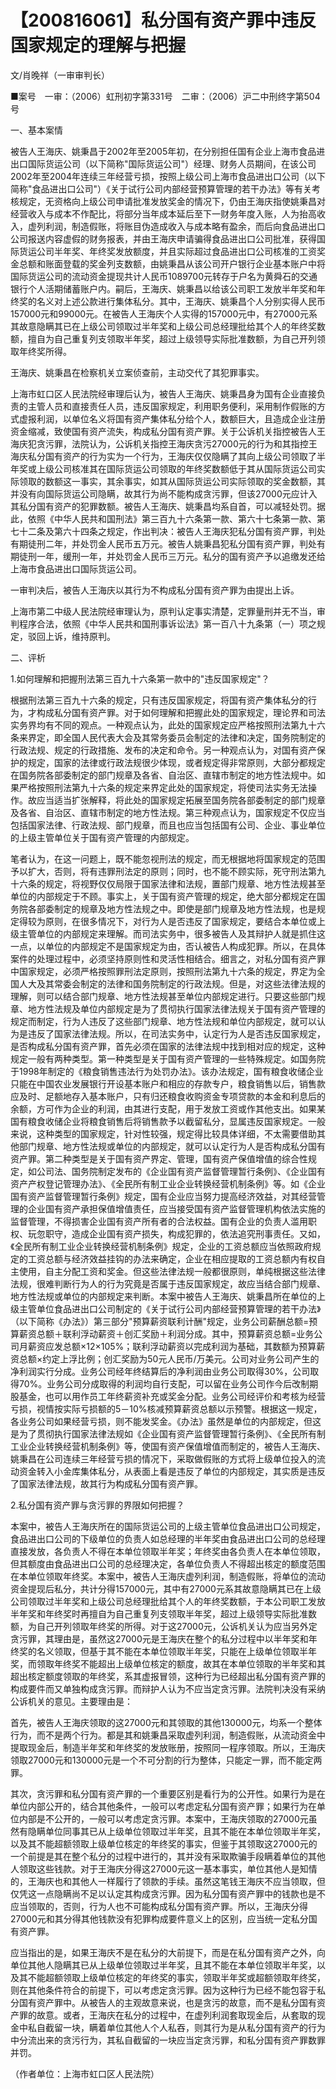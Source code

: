 # 【200816061】私分国有资产罪中违反国家规定的理解与把握

文/肖晚祥（一审审判长）

■案号　一审：（2006）虹刑初字第331号　二审：（2006）沪二中刑终字第504号

一、基本案情

被告人王海庆、姚秉昌于2002年至2005年初，在分别担任国有企业上海市食品进出口国际货运公司（以下简称"国际货运公司"）经理、财务人员期间，在该公司2002年至2004年连续三年经营亏损，按照上级公司上海市食品进出口公司（以下简称"食品进出口公司"）《关于试行公司内部经营预算管理的若干办法》等有关考核规定，无资格向上级公司申请批准发放奖金的情况下，仍由王海庆指使姚秉昌对经营收入与成本不作配比，将部分当年成本延后至下一财务年度入账，人为抬高收入，虚列利润，制造假账，将账目伪造成收入与成本略有盈余，而后向食品进出口公司报送内容虚假的财务报表，并由王海庆申请骗得食品进出口公司批准，获得国际货运公司半年奖、年终奖发放额度，并且实际超过食品进出口公司核准的工资奖金总额和账面登载的奖金列支数额，由姚秉昌从该公司开户银行企业基本账户中将国际货运公司的流动资金提现共计人民币1089700元转存于户名为黄舜石的交通银行个人活期储蓄账户内。嗣后，王海庆、姚秉昌以给该公司职工发放半年奖和年终奖的名义对上述公款进行集体私分。其中，王海庆、姚秉昌个人分别实得人民币157000元和99000元。在被告人王海庆个人实得的157000元中，有27000元系其故意隐瞒其已在上级公司领取过半年奖和上级公司总经理批给其个人的年终奖数额，擅自为自己重复列支领取半年奖，超过上级领导实际批准数额，为自己开列领取年终奖所得。

王海庆、姚秉昌在检察机关立案侦查前，主动交代了其犯罪事实。

上海市虹口区人民法院经审理后认为，被告人王海庆、姚秉昌身为国有企业直接负责的主管人员和直接责任人员，违反国家规定，利用职务便利，采用制作假账的方式虚报利润，以单位名义将国有资产集体私分给个人，数额巨大，且造成企业注册资金缩减，致使国有资产流失，构成私分国有资产罪。关于公诉机关指控被告人王海庆犯贪污罪，法院认为，公诉机关指控王海庆贪污27000元的行为和其指控王海庆私分国有资产的行为实为一个行为，王海庆仅仅隐瞒了其向上级公司领取了半年奖或上级公司核准其在国际货运公司领取的年终奖数额低于其从国际货运公司实际领取的数额这一事实，其余事实，如其从国际货运公司实际领取的奖金数额，其并没有向国际货运公司隐瞒，故其行为尚不能构成贪污罪，但该27000元应计入其私分国有资产的犯罪数额。被告人王海庆、姚秉昌均系自首，可以减轻处罚。据此，依照《中华人民共和国刑法》第三百九十六条第一款、第六十七条第一款、第七十二条及第六十四条之规定，作出判决：被告人王海庆犯私分国有资产罪，判处有期徒刑二年，并处罚金人民币五万元。被告人姚秉昌犯私分国有资产罪，判处有期徒刑一年，缓刑一年，并处罚金人民币三万元。私分的国有资产予以追缴发还给上海市食品进出口国际货运公司。

一审判决后，被告人王海庆以其行为不构成私分国有资产罪为由提出上诉。

上海市第二中级人民法院经审理认为，原判认定事实清楚，定罪量刑并无不当，审判程序合法，依照《中华人民共和国刑事诉讼法》第一百八十九条第（一）项之规定，驳回上诉，维持原判。

二、评析

1.如何理解和把握刑法第三百九十六条第一款中的"违反国家规定"？

根据刑法第三百九十六条的规定，只有违反国家规定，将国有资产集体私分的行为，才构成私分国有资产罪。对于如何理解和把握此处的国家规定，理论界和司法实务界均有不同的观点。一种观点认为，此处的国家规定应严格按照刑法第九十六条来界定，即全国人民代表大会及其常务委员会制定的法律和决定，国务院制定的行政法规、规定的行政措施、发布的决定和命令。另一种观点认为，对国有资产保护的规定，国家的法律或行政法规很少体现，或者规定得非常原则，大部分都规定在国务院各部委制定的部门规章及各省、自治区、直辖市制定的地方性法规中。如果严格按照刑法第九十六条的规定来界定此处的国家规定，将使司法实务无法操作。故应当适当扩张解释，将此处的国家规定拓展至国务院各部委制定的部门规章及各省、自治区、直辖市制定的地方性法规。第三种观点认为，国家规定不仅应当包括国家法律、行政法规、部门规章，而且也应当包括国有公司、企业、事业单位的上级主管单位关于国有资产管理的内部规定。

笔者认为，在这一问题上，既不能忽视刑法的规定，而无根据地将国家规定的范围予以扩大，否则，将有违罪刑法定的原则；同时，也不能不顾实际，死守刑法第九十六条的规定，将视野仅仅局限于国家法律和法规，置部门规章、地方性法规甚至单位的内部规定于不顾。事实上，关于国有资产管理的规定，绝大部分都规定在国务院各部委制定的规章及地方性法规之中。即使是部门规章及地方性法规，也是规定得较为原则，在很多情况下，对行为人是否违反了国家规定，要结合本单位或上级主管单位的内部规定来理解。而司法实务中，很多被告人及其辩护人就是抓住这一点，以单位的内部规定不是国家规定为由，否认被告人构成犯罪。所以，在具体案件的处理过程中，必须坚持原则性和灵活性相结合。细言之，对私分国有资产罪中国家规定，必须严格按照罪刑法定原则，按照刑法第九十六条的规定，界定为全国人大及其常委会制定的法律和国务院制定的行政法规。但是，对这些法律法规的理解，则可以结合部门规章、地方性法规甚至单位内部规定进行。只要这些部门规章、地方性法规及单位内部规定是为了贯彻执行国家法律法规关于国有资产管理的规定而制定，行为人违反了这些部门规章、地方性法规和单位内部规定，就可以认为是违反了国家法律法规。所以，在司法实务中，认定行为人是否违反国家规定，是否构成私分国有资产罪，首先必须在国家的法律法规中找到相对应的规定，这种规定一般有两种类型。第一种类型是关于国有资产管理的一些特殊规定。如国务院于1998年制定的《粮食销售违法行为处罚办法》。该办法规定，国有粮食收储企业只能在中国农业发展银行开设基本账户和相应的存款专户，粮食销售以后，销售款应及时、足额地存入基本账户，只有归还粮食收购资金专项贷款的本金和利息后的余额，方可作为企业的利润，由其进行支配，用于发放工资或作其他支出。如果某国有粮食收储企业将粮食销售后将销售款予以截留私分，显属违反国家规定。一般来说，这种类型的国家规定，针对性较强，规定得比较具体详细，不太需要借助其他部门规章、地方性法规或单位的内部规定，就可以认定行为人是否构成私分国有资产罪。第二种类型是关于国有资产界定、管理，国有资产保值增值的综合性规定，如公司法、国务院制定发布的《企业国有资产监督管理暂行条例》、《企业国有资产产权登记管理办法》、《全民所有制工业企业转换经营机制条例》等。如《企业国有资产监督管理暂行条例》规定，国有企业应当努力提高经济效益，对其经营管理的企业国有资产承担保值增值责任，应当接受国有资产监督管理机构依法实施的监督管理，不得损害企业国有资产所有者的合法权益。国有企业的负责人滥用职权、玩忽职守，造成企业国有资产损失，构成犯罪的，依法追究刑事责任。又如，《全民所有制工业企业转换经营机制条例》规定，企业的工资总额应当依照政府规定的工资总额与经济效益挂钩的办法来确定，企业在相应提取的工资总额内有权自主使用，自主分配工资和奖金。但这些法律法规一般都很原则，单纯根据这些法律法规，很难判断行为人的行为究竟是否属于违反国家规定，故应当结合部门规章、地方性法规或单位的内部规定来判断。本案中被告人王海庆、姚秉昌所在单位的上级主管单位食品进出口公司制定的《关于试行公司内部经营预算管理的若干办法》（以下简称《办法》）第三部分"预算薪资联利计酬"规定，业务公司薪酬总额=预算薪资总额＋联利浮动薪资＋创汇奖励＋利润分成。其中，预算薪资总额=业务公司月薪资应发总额×12×105%；联利浮动薪资以完成利润为基础，其数额为预算薪资总额×约定上浮比例；创汇奖励为50元人民币/万美元。公司对业务公司产生的净利润实行分成。业务公司经年终结算后的净利润由业务公司取得30%，公司取得70%。业务公司分成取得的利润均自行支配，可以留在业务公司作今后改制期股基金，也可以用作员工年终薪资补充或奖金分配。业务公司经评价和考核为经营亏损，视情按实际亏损额的5－10%核减预算薪资总额以示预警。根据这一规定，各业务公司如果经营亏损，则不能发奖金。《办法》虽然是单位的内部规定，但这是为了贯彻执行国家法律法规如《企业国有资产监督管理暂行条例》、《全民所有制工业企业转换经营机制条例》等，使国有资产保值增值而制定的，被告人王海庆、姚秉昌在公司连续三年经营亏损的情况下，采取做假账的方式将上级单位投入的流动资金转入小金库集体私分，从表面上看是违反了单位的内部规定，其实质是违反了国家法律法规，故其行为构成私分国有资产罪。

2.私分国有资产罪与贪污罪的界限如何把握？

本案中，被告人王海庆所在的国际货运公司的上级主管单位食品进出口公司规定，食品进出口公司的下级单位的负责人如总经理的半年奖由食品进出口公司的总经理直接发放，各负责人不得在本单位领取半年奖；年终奖由各负责人在本单位领取，但其额度由食品进出口公司的总经理决定，各单位负责人不得超出核定的额度范围在本单位领取年终奖。本案中，被告人王海庆虚列利润，制造假账，将单位的流动资金提现后私分，共计分得157000元，其中有27000元系其故意隐瞒其已在上级公司领取过半年奖和上级公司总经理批给其个人的年终奖数额，于本公司职工发放半年奖和年终奖时再擅自为自己重复列支领取半年奖，超过上级领导实际批准数额，为自己开列领取年终奖的所得。对于这27000元，公诉机关认为应当另外定贪污罪，其理由是，虽然这27000元是王海庆在整个的私分过程中以半年奖和年终奖的名义领取，但基于其不能在本单位领取半年奖，只能在上级单位领取半年奖，而领取年终奖不能超出上级单位核定的额度，故其在本单位领取的半年奖和其超出核定额度领取的年终奖，系其虚报冒领，这种行为已经超出私分国有资产罪的构成要件而又单独构成贪污罪。而辩护人认为不应当定贪污罪。法院判决没有采纳公诉机关的意见。主要理由是：

首先，被告人王海庆领取的这27000元和其领取的其他130000元，均系一个整体行为，而不是两个行为。都是其和姚秉昌采取虚列利润，制造假账，从流动资金中提取现金后，制造半年奖和年终奖的发放账册，按照同一程序领取。所以，王海庆领取27000元和130000元是一个不可分割的行为整体，只能定一罪，而不能定两罪。

其次，贪污罪和私分国有资产罪的一个重要区别是看行为的公开性。如果行为是在单位内部公开的，结合其他条件，一般可以考虑定私分国有资产罪；如果行为在单位内部是不公开的，一般可以考虑定贪污罪。本案中，王海庆领取的27000元虽然有隐瞒单位同事其已从上级单位领取过半年奖，且其不能在本单位领取半年奖，以及其不能超额领取上级单位核定的年终奖的事实，但鉴于其领取这27000元的一个前提是其在整个私分的过程中进行的，其并没有采取欺骗手段瞒着单位的其他人领取这些钱款。对于王海庆分得这27000元这一基本事实，单位其他人是知情的，王海庆也和其他人一样履行了领款的手续。虽然这笔钱王海庆不应当领取，但仅凭这一点隐瞒尚不足以认定其构成贪污罪。因为私分国有资产罪中的钱款也是不应当领取的，否则，行为人也不可能构成私分国有资产罪。所以，王海庆分得27000元和其分得其他钱款没有犯罪构成要件意义上的区别，应当统一定私分国有资产罪。

应当指出的是，如果王海庆不是在私分的大前提下，而是在私分国有资产之外，向单位其他人隐瞒其已从上级单位领取过半年奖，且其不能在本单位领取半年奖，以及其不能超额领取上级单位核定的年终奖的事实，领取半年奖或超额领取年终奖，则在其他条件符合的前提下，可以考虑定贪污罪。因为这种行为已经不能包容于私分国有资产罪中。从被告人的主观故意来说，也是贪污的故意，而不是私分国有资产罪的故意。或者，王海庆在私分的过程中，在虚列利润套取现金后，从套取的现金中私自截留一块，瞒着单位其他人个人私吞，则其行为是从私分国有资产的行为中分流出来的贪污行为，其私自截留的一块应当定贪污罪，和私分国有资产罪数罪并罚。

（作者单位：上海市虹口区人民法院）